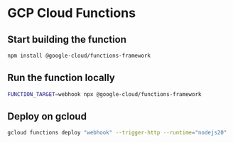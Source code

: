 # GCP Cloud Functions

## Start building the function
```bash
npm install @google-cloud/functions-framework
```

## Run the function locally
```bash
FUNCTION_TARGET=webhook npx @google-cloud/functions-framework
```

## Deploy on gcloud
```bash
gcloud functions deploy "webhook" --trigger-http --runtime="nodejs20"
```